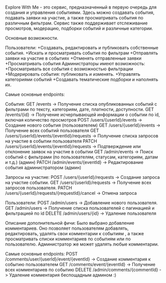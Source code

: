 Explore With Me - это сервис, предназначенный в первую очередь для создания и управления событиями. Здесь можно создавать события, подавать заявки на участие, а также просматривать события по различным фильтрам. Сервис также поддерживает отслеживание просмотров, модерацию, подборки событий и различные категории.

Основные возможности.

Пользователи: +Создавать, редактировать и публиковать собственные события. +Искать и просматривать события по фильтрам +Отправлять заявки на участие в событиях +Отменять отправленные заявки +Просматривать события
Администраторы имеют возможность: +Просматривать все события с возможностью фильтрации +Модерировать события: публиковать и изменять. +Управлять категориями событий +Создавать тематические подборки и наполнять их.

Самые основные endpoints:

События:
GET /events -> Получение списка опубликованных событий с фильтрами по тексту, категориям, дате, платности, доступности.
GET /events/{id} -> Получение исчерпывающей информации о событии по id, включая количество просмотров
POST /users/{userId}/events -> Создание нового события (пользователем)
GET /users/{userId}/events -> Получение всех событий пользователя
GET /users/{userId}/events/{eventId}/requests -> Получение списка запросов на участие в событии пользователя
PATCH /users/{userId}/events/{eventId}/requests -> Подтверждение или отклонение заявок на участие в событии
GET /admin/events -> Поиск событий с фильтрами (по пользователям, статусам, категориям, датам и т.д.) (админ)
PATCH /admin/events/{eventId} -> Редактирование события администратором (админ)

Запросы на участие:
POST /users/{userId}/requests -> Создание запроса на участие событии.
GET /users/{userId}/requests -> Получение всех запросов пользователя.
PATCH /users/{userId}/requests/{requestId}/cancel -> Отмена запроса

Пользователи:
POST /admin/users -> Добавление нового пользователя.
GET /admin/users -> Получение списка пользователей с пагинацией и фильтрацией по id
DELETE /admin/users/{id} -> Удаление пользователя

Описание дополнительной фичи:
Было выбрано добавление комментариев. Оно позволяет пользователям добавлять, редактировать, удалять свои комментарии к событиям , а также просматривать списки комментариев по событиям или по пользователю. Администратор же может удалять любые комментарии.

Самые основные endpoints:
POST /comments/user/{userId}/event/{eventId} -> Создание комментария к событию пользователем
GET /comments/event/{eventId} -> Получение всех комментариев по событию
DELETE /admin/comments/{commentId} -> Удаление комментария беспощадным админом :)
